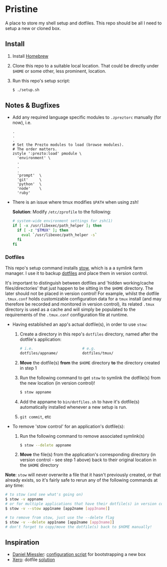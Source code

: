 # Pristine

A place to store my shell setup and dotfiles. This repo should be all I need to setup a new or cloned box.

## Install

1. Install [Homebrew](https://brew.sh/)

2. Clone this repo to a suitable local location. That could be directly under `$HOME` or some other, less prominent, location.

3. Run this repo's setup script:

    ```sh
    $ ./setup.sh
    ```


## Notes & Bugfixes

- Add any required language specific modules to `.zpreztorc` manually (for now), i.e.

  ```
  .
  .
  .
  # Set the Prezto modules to load (browse modules).
  # The order matters.
  zstyle ':prezto:load' pmodule \
    'environment' \
    .
    .
    .
    'prompt'  \
    'git'     \
    'python'  \
    'node'    \
    'ruby'
  ```

- There is an issue where tmux modifies `$PATH` when using zsh!

    **Solution**: Modify `/etc/zprofile` to the following:

    ```sh
    # system-wide environment settings for zsh(1)
    if [ -x /usr/libexec/path_helper ]; then
      if [ -z "$TMUX" ]; then
        eval `/usr/libexec/path_helper -s`
      fi
    fi
    ```


### Dotfiles

This repo's setup command installs [stow](https://www.gnu.org/software/stow/), which is a a symlink farm manager. I use it to backup [dotfiles](https://dotfiles.github.io/) and place them in version control.

It's important to distinguish between dotfiles and 'hidden working/cache files/directories' that just happen to be sitting in the `$HOME` directory. The later should not be placed in version control! For example, whilst the dotfile `.tmux.conf` holds customizable configuration data for a `tmux` install (and may therefore be recorded and monitored in version control), its related `.tmux` directory is used as a cache and will simply be populated to the requirements of the `.tmux.conf` configuration file at runtime.

- Having established an app's actual dotfile(s), in order to use `stow`:

  1. Create a directory in this repo's `dotfiles` directory, named after the dotfile's application:

      ```sh
      # i.e.                      # e.g.
      dotfiles/appname/           dotfiles/tmux/
      ```

  2. **Move** the dotfile(s) **from** the `$HOME` directory **to** the directory created in step 1

  3. Run the following command to get `stow` to symlink the dotfile(s) from the new location (in version control)!

      ```sh
      $ stow appname
      ```

  4. Add the appname to `bin/dotfiles.sh` to have it's dotfile(s) automatically installed whenever a new setup is run.

  5. `git commit`, etc


- To remove 'stow control' for an application's dotfile(s):

  1. Run the following command to remove associated symlink(s)

      ```sh
      $ stow --delete appname
      ```

  2. **Move** the file(s) from the application's corresponding directory (in version control - see step 1 above) back to their original location in the `$HOME` directory


**Note**: `stow` will never overwrite a file that it hasn't previously created, or that already exists, so it's fairly safe to rerun any of the following commands at any time:

```sh
# to stow (and see what's going on)
$ stow -v appname
# or for multiple applications that have their dotfile(s) in version control already
$ stow -v --stow app1name [app2name [app3name]]

# to remove from stow, just use the --delete flag
$ stow -v --delete app1name [app2name [app3name]]
# don't forget to copy/move the dotfile(s) back to $HOME manually!
```


## Inspiration

- [Daniel Miessler](https://github.com/danielmiessler): [configuration script](https://github.com/danielmiessler/Pristine) for bootstrapping a new box
- [Xero](https://github.com/xero): dotfile [solution](https://github.com/xero/dotfiles)

